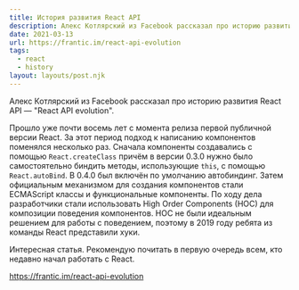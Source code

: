 ```yaml
---
title: История развития React API
description: Алекс Котлярский из Facebook рассказал про историю развития React API
date: 2021-03-13
url: https://frantic.im/react-api-evolution
tags:
  - react
  - history
layout: layouts/post.njk
---
```

Алекс Котлярский из Facebook рассказал про историю развития React API — "React API evolution".

Прошло уже почти восемь лет с момента релиза первой публичной версии React. За этот период подход к написанию компонентов поменялся несколько раз. Сначала компоненты создавались с помощью `React.createClass` причём в версии 0.3.0  нужно было самостоятельно биндить методы, использующие `this`, с помощью `React.autoBind`. В 0.4.0 был включён по умолчанию автобиндинг. Затем официальным механизмом для создания компонентов стали ECMAScript классы и функциональные компоненты. По ходу дела разработчики стали использовать High Order Components (HOC) для композиции поведения компонентов. HOC не были идеальным решением для работы с поведением, поэтому в 2019 году ребята из команды React представили хуки.

Интересная статья. Рекомендую почитать в первую очередь всем, кто недавно начал работать с React. 

https://frantic.im/react-api-evolution
